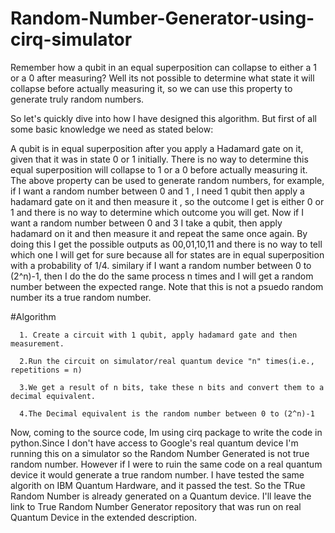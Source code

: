 # Random-Number-Generator-using-cirq-simulator
Remember how a qubit in an equal superposition can collapse to either a 1 or a 0 after measuring? Well its not possible to determine what state it will collapse before actually measuring it, so we can use this property to generate truly random numbers.

So let's quickly dive into how I have designed this algorithm. But first of all some basic knowledge we need as stated below:

A qubit is in equal superposition after you apply a Hadamard gate on it, given that it was in state 0 or 1 initially.
There is no way to determine this equal superposition will collapse to 1 or a 0 before actually measuring it.
The above property can be used to generate random numbers, for example, if I want a random number between 0 and 1 , I need 1 qubit then apply a hadamard gate on it and then measure it , so the outcome I get is either 0 or 1 and there is no way to determine which outcome you will get. Now if I want a random number between 0 and 3 I take a qubit, then apply hadamard on it and then measure it and repeat the same once again. By doing this I get the possible outputs as 00,01,10,11 and there is no way to tell which one I will get for sure because all for states are in equal superposition with a probability of 1/4.
similary if I want a random number between 0 to (2^n)-1, then I do the do the same process n times and I will get a random number between the expected range. Note that this is not a psuedo random number its a true random number.

#Algorithm
      
      1. Create a circuit with 1 qubit, apply hadamard gate and then measurement.
      
      2.Run the circuit on simulator/real quantum device "n" times(i.e., repetitions = n)
      
      3.We get a result of n bits, take these n bits and convert them to a decimal equivalent.
      
      4.The Decimal equivalent is the random number between 0 to (2^n)-1

Now, coming to the source code, Im using cirq package to write the code in python.Since I don't have access to Google's real quantum device I'm running this on a simulator so the Random Number Generated is not true random number. However if I were to ruin the same code on a real quantum device it would generate a true random number. I have tested the same algorith on IBM Quantum Hardware, and it passed the test. So the TRue Random Number is already generated on a Quantum device. I'll leave the link to True Random Number Generator repository that was run on real Quantum Device in the extended description.
